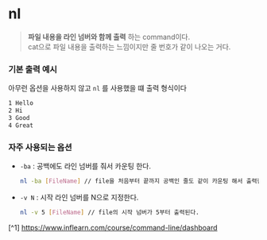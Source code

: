 # nl
> **파일 내용을 라인 넘버와 함께 출력** 하는 command이다.<br>
> cat으로 파일 내용을 출력하는 느낌이지만 줄 번호가 같이 나오는 거다.

### 기본 출력 예시
아무런 옵션을 사용하지 않고 `nl` 를 사용했을 떄 출력 형식이다
```bash
1 Hello
2 Hi
3 Good
4 Great
```

### 자주 사용되는 옵션
- `-ba` : 공백에도 라인 넘버를 줘서 카운팅 한다.
    ```bash
    nl -ba [FileName] // file을 처음부터 끝까지 공백인 줄도 같이 카운팅 해서 출력한다.
    ```
- `-v N` : 시작 라인 넘버를 N으로 지정한다.
    ```bash
    nl -v 5 [FileName] // file의 시작 넘버가 5부터 출력된다.
    ```

[^1] https://www.inflearn.com/course/command-line/dashboard